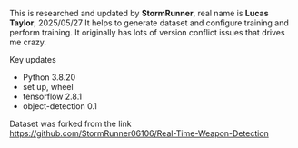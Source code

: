 This is researched and updated by <b>StormRunner</b>, real name is <b>Lucas Taylor</b>, 2025/05/27
It helps to generate dataset and configure training and perform training. 
It originally has lots of version conflict issues that drives me crazy.

Key updates

<ul>
  <li>Python 3.8.20</li>
  <li>set up, wheel</li>
  <li>tensorflow 2.8.1</li>
  <li>object-detection 0.1</li>
</ul>

Dataset was forked from the link
<a href="https://github.com/StormRunner06106/Real-Time-Weapon-Detection" >https://github.com/StormRunner06106/Real-Time-Weapon-Detection</a>
